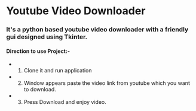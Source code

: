 # Youtube Video Downloader

### It's a python based youtube video downloader with a friendly gui designed using Tkinter.
#### Direction to use Project:-
- 1. Clone it and run application
- 2. Window appears paste the video link from youtube which you want to download.
- 3. Press Download and enjoy video.
